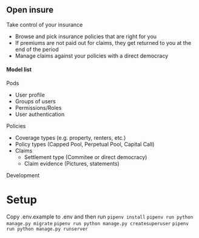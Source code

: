 ## Open insure

Take control of your insurance
- Browse and pick insurance policies that are right for you
- If premiums are not paid out for claims, they get returned to you at the end of the period
- Manage claims against your policies with a direct democracy

#### Model list

Pods
  - User profile
  - Groups of users
  - Permissions/Roles
  - User authentication

Policies
  - Coverage types (e.g. property, renters, etc.)
  - Policy types (Capped Pool, Perpetual Pool, Capital Call)
  - Claims
    - Settlement type (Commitee or direct democracy)
    - Claim evidence (Pictures, statements)

Development 
# Setup
Copy .env.example to .env and then run
```pipenv install```
```pipenv run python manage.py migrate```
```pipenv run python manage.py createsuperuser```
```pipenv run python manage.py runserver```
